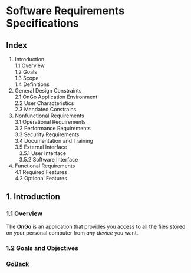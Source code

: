 # Software Requirements Specifications

## Index

1. Introduction  
1.1 Overview  
1.2 Goals  
1.3 Scope  
1.4 Definitions
2. General Design Constraints  
2.1 OnGo Application Environment  
2.2 User Characteristics  
2.3 Mandated Constrains  
3. Nonfunctional Requirements  
3.1 Operational Requirements  
3.2 Performance Requirements  
3.3 Security Requirements  
3.4 Documentation and Training  
3.5 External Interface  
    &nbsp;&nbsp;&nbsp;3.5.1 User Interface  
    &nbsp;&nbsp;&nbsp;3.5.2 Software Interface
4. Functional Requirements  
4.1 Required Features  
4.2 Optional Features

## 1. Introduction

### 1.1 Overview

The **OnGo** is an application that provides you access to all the files stored on your personal computer from _any device_ you want.


### 1.2 Goals and Objectives



### [GoBack](index.md)
